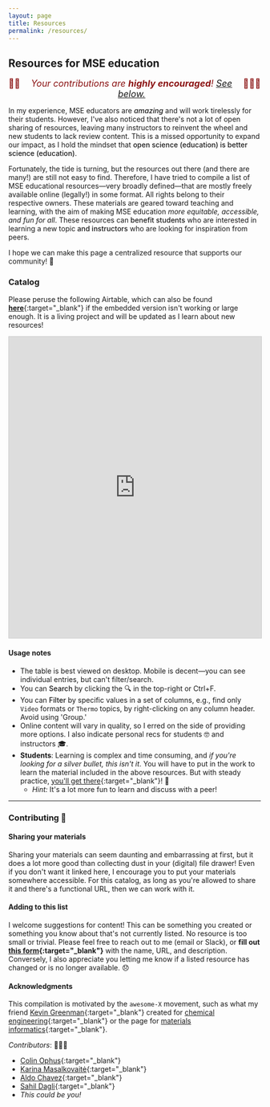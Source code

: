 ```yaml
---
layout: page
title: Resources
permalink: /resources/
---
```


## Resources for MSE education

<span style="color:#8C1515;font-size:18px;text-align:center;display:flex;justify-content:center">🙏🏼 <em>Your contributions are <strong>highly encouraged</strong>! [See below.](#contributing-)</em> 🙇🏼‍♂️</span>


In my experience, MSE educators are <span style="font-weight:500">_amazing_</span> and will work tirelessly for their students.
However, I've also noticed that there's not a lot of open sharing of resources, leaving many instructors to reinvent the wheel and new students to lack review content.
This is a missed opportunity to expand our impact, as I hold the mindset that <span style="font-weight:500">open science (education) is better science (education)</span>.

Fortunately, the tide is turning, but the resources out there (and there are many!) are still not easy to find.
Therefore, I have tried to compile a list of MSE educational resources—very broadly defined—that are mostly freely available online (legally!) in some format.
All rights belong to their respective owners.
These materials are geared toward teaching and learning, with the aim of making MSE education _more equitable, accessible, and fun for all_.
These resources can <span style="font-weight:500">benefit students</span> who are interested in learning a new topic <span style="font-weight:500">and instructors</span> who are looking for inspiration from peers.

I hope we can make this page a centralized resource that supports our community! 💙


### Catalog

Please peruse the following Airtable, which can also be found [**here**](https://airtable.com/appGOSeBV95X7tQGX/shrZBmjJuSp005JBT){:target="_blank"} if the embedded version isn't working or large enough.
It is a living project and will be updated as I learn about new resources!

<iframe class="airtable-embed" src="https://airtable.com/embed/appGOSeBV95X7tQGX/shrZBmjJuSp005JBT?viewControls=on" frameborder="0" onmousewheel="" width="100%" height="600" style="background: transparent; border: 1px solid #ccc;"></iframe>

<br>

#### Usage notes

- The table is best viewed on desktop. 
Mobile is decent—you can see individual entries, but can't filter/search.
- You can <span style="font-weight:500">Search</span> by clicking the 🔍 in the top-right or Ctrl+F.
- You can <span style="font-weight:500">Filter</span> by specific values in a set of columns, e.g., find only `Video` formats or `Thermo` topics, by right-clicking on any column header. Avoid using 'Group.'
- Online content will vary in quality, so I erred on the side of providing more options.
I also indicate personal recs for students 🤓 and instructors 🎓.
- **Students**: Learning is complex and time consuming, and _if you're looking for a silver bullet, this isn't it_.
You will have to put in the work to learn the material included in the above resources.
But with steady practice, [you'll get there](https://www.goodreads.com/quotes/252665-practice-is-funny-that-way-for-days-and-days-you){:target="_blank"}! 🙂
	- _Hint:_ It's a lot more fun to learn and discuss with a peer!


---------------------------------


### Contributing 💚

#### Sharing your materials

Sharing your materials can seem daunting and embarrassing at first, but it does a lot more good than collecting dust in your (digital) file drawer! 
Even if you don't want it linked here, I encourage you to put your materials somewhere accessible.
For this catalog, as long as you're allowed to share it and there's a functional URL, then we can work with it.


#### Adding to this list

I welcome suggestions for content! 
This can be something you created or something you know about that's not currently listed.
No resource is too small or trivial.
Please feel free to reach out to me (email or Slack), or **fill out [this form](https://forms.gle/aiPLKDJpSG27XdPG9){:target="_blank"}** with the name, URL, and description.
Conversely, I also appreciate you letting me know if a listed resource has changed or is no longer available. 😞


#### Acknowledgments

This compilation is motivated by the `awesome-X` movement, such as what my friend [Kevin Greenman](https://catholic.tech/academics/faculty/kevin-greenman){:target="_blank"} created for [chemical engineering](https://github.com/kevingreenman/awesome-chemical-engineering-education){:target="_blank"} or the page for [materials informatics](https://github.com/tilde-lab/awesome-materials-informatics){:target="_blank"}.

_Contributors_: 🙇🏼‍♂️
- [Colin Ophus](https://mse.stanford.edu/people/colin-ophus){:target="_blank"}
- [Karina Masalkovaitė](https://www.linkedin.com/in/karina-masalkovaite/){:target="_blank"}
- [Aldo Chavez](https://www.linkedin.com/in/aldo-mateo-chavez/){:target="_blank"}
- [Sahil Dagli](https://www.linkedin.com/in/sahil-dagli/){:target="_blank"}
- _This could be you!_

